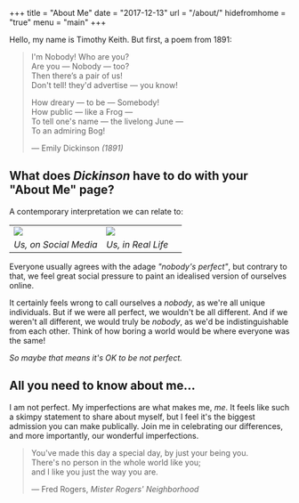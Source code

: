 +++
title = "About Me"
date = "2017-12-13"
url = "/about/"
hidefromhome = "true"
menu = "main"
+++

Hello, my name is Timothy Keith. But first, a poem from 1891:

> I'm Nobody! Who are you?  
> Are you &mdash; Nobody &mdash; too?  
> Then there’s a pair of us!  
> Don't tell! they'd advertise &mdash; you know!  
>  
> How dreary &mdash; to be &mdash; Somebody!  
> How public &mdash; like a Frog &mdash;  
> To tell one's name &mdash; the livelong June &mdash;  
> To an admiring Bog!  
>  
> &mdash; Emily Dickinson *(1891)*


## What does *Dickinson* have to do with your "About Me" page?

A contemporary interpretation we can relate to:
<table>
    <tr>
        <td>
            <img src="/images/about/perfect.png">
        </td>
        <td>
            <img src="/images/about/reality.png">
        <td>
    </tr><tr>
        <td style="text-align: center"><em>Us, on Social Media</em></td>
        <td style="text-align: center"><em>Us, in Real Life</em></td>
    </tr>
</table>

Everyone usually agrees with the adage *"nobody's perfect"*, but contrary to that, we feel great social pressure to paint an idealised version of ourselves online.

It certainly feels wrong to call ourselves a *nobody*, as we're all unique individuals. But if we were all perfect, we wouldn't be all different. And if we weren't all different, we would truly be *nobody*, as we'd be indistinguishable from each other. Think of how boring a world would be where everyone was the same!

*So maybe that means it's OK to be not perfect.*

## All you need to know about me&hellip;
I am not perfect. My imperfections are what makes me, *me*. It feels like such a skimpy statement to share about myself, but I feel it's the biggest admission you can make publically. Join me in celebrating our differences, and more importantly, our wonderful imperfections.

> You've made this day a special day, by just your being you.  
> There's no person in the whole world like you;  
> and I like you just the way you are.  
>  
> &mdash; Fred Rogers, *Mister Rogers' Neighborhood*

